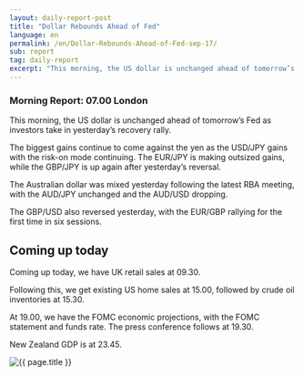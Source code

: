 ```yaml
---
layout: daily-report-post
title: "Dollar Rebounds Ahead of Fed"
language: en
permalink: /en/Dollar-Rebounds-Ahead-of-Fed-sep-17/
sub: report
tag: daily-report
excerpt: "This morning, the US dollar is unchanged ahead of tomorrow’s Fed as investors take in yesterday’s recovery rally ..."
---
```

### Morning Report: 07.00 London

This morning, the US dollar is unchanged ahead of tomorrow’s Fed as investors take in yesterday’s recovery rally. 

The biggest gains continue to come against the yen as the USD/JPY gains with the risk-on mode continuing. The EUR/JPY is making outsized gains, while the GBP/JPY is up again after yesterday’s reversal. 

The Australian dollar was mixed yesterday following the latest RBA meeting, with the AUD/JPY unchanged and the AUD/USD dropping. 

The GBP/USD also reversed yesterday, with the EUR/GBP rallying for the first time in six sessions. 

## Coming up today 

Coming up today, we have UK retail sales at 09.30. 

Following this, we get existing US home sales at 15.00, followed by crude oil inventories at 15.30. 

At 19.00, we have the FOMC economic projections, with the FOMC statement and funds rate. The press conference follows at 19.30. 

New Zealand GDP is at 23.45.

<p><img src="{{ "/assets/images/daily-report/2017-09-19_06-46-44.jpg" | relative_url }}" alt="{{ page.title }}" title="{{ page.title }}"></p>